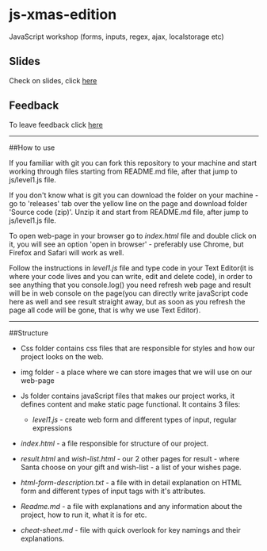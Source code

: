 # js-xmas-edition

JavaScript workshop (forms, inputs, regex, ajax, localstorage etc)

## Slides

Check on slides, click [here]()


## Feedback

To leave feedback click [here]()


___________________


##How to use



If you familiar with git you can fork this repository to your machine and start working
through files starting from README.md file, after that jump to js/level1.js file.


If you don't know what is git you can download the folder on your machine - go to
'releases' tab over the yellow line on the page and download folder 'Source code (zip)'.
Unzip it and start from README.md file, after jump to js/level1.js file.


To open web-page in your browser go to _index.html_ file and double click on it, you will see
an option 'open in browser' - preferably use Chrome, but Firefox and Safari will work as well.

Follow the instructions in _level1.js_ file and type code in your Text Editor(it is where your code 
lives and you can write, edit and delete code), in order to see anything that you console.log() you 
need refresh web page and result will be in web console on the page(you can directly write javaScript 
code here as well and see result straight away, but as soon as you refresh the page all code will be 
gone, that is why we use Text Editor).


________________________

##Structure



- Css folder contains css files that are responsible for styles and how our project looks on the web.

- img folder - a place where we can store images that we will use on our web-page

- Js folder contains javaScript files that makes our project works, it defines content and make static page functional.
    It contains 3 files:
    - _level1.js_ - create web form and different types of input, regular expressions


- _index.html_ - a file responsible for structure of our project.

- _result.html_ and _wish-list.html_ - our 2 other pages for result - where Santa choose on your gift and wish-list - a list of your wishes page.

- _html-form-description.txt_ - a file with in detail explanation on HTML form and different types of input tags with it's attributes.

- _Readme.md_ - a file with explanations and any information about the project, how to run it, what it is for etc.

- _cheat-sheet.md_ - file with quick overlook for key namings and their explanations.